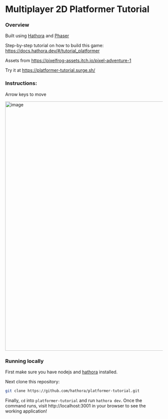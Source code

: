 # Multiplayer 2D Platformer Tutorial

### Overview

Built using [Hathora](https://github.com/hathora/hathora) and [Phaser](http://phaser.io/)

Step-by-step tutorial on how to build this game: https://docs.hathora.dev/#/tutorial_platformer

Assets from https://pixelfrog-assets.itch.io/pixel-adventure-1

Try it at https://platformer-tutorial.surge.sh/

### Instructions:

Arrow keys to move

<img width="795" alt="image" src="https://user-images.githubusercontent.com/5400947/184981714-264f9889-f86b-4ac8-b645-473cd5c0608d.png">

### Running locally

First make sure you have nodejs and [hathora](https://github.com/hathora/hathora) installed.

Next clone this repository:
```sh
git clone https://github.com/hathora/platformer-tutorial.git
```

Finally, `cd` into `platformer-tutorial` and run `hathora dev`. Once the command runs, visit http://localhost:3001 in your browser to see the working application!
